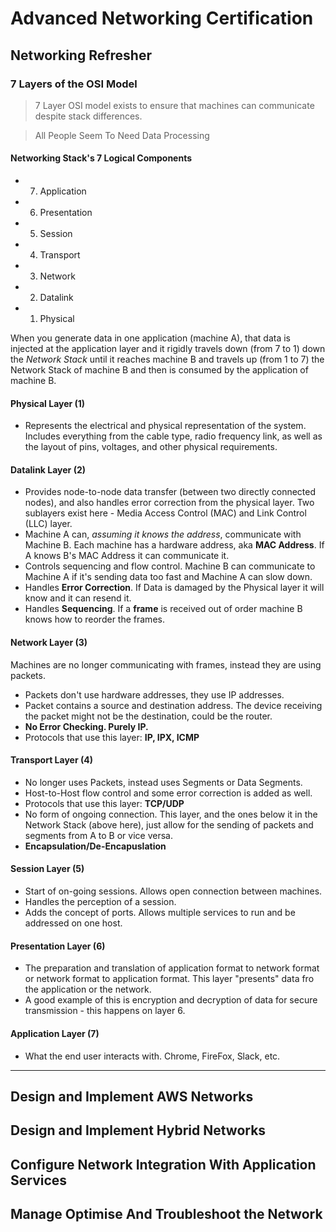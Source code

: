 # Advanced Networking Certification

## Networking Refresher

### 7 Layers of the OSI Model

> 7 Layer OSI model exists to ensure that machines can communicate despite stack differences.

> All People Seem To Need Data Processing

#### Networking Stack's 7 Logical Components
- 7. Application
- 6. Presentation
- 5. Session
- 4. Transport
- 3. Network
- 2. Datalink
- 1. Physical

When you generate data in one application (machine A), that data is injected at the application layer and it rigidly travels down (from 7 to 1) down the _Network Stack_ until it reaches machine B and travels up (from 1 to 7) the Network Stack of machine B and then is consumed by the application of machine B.

#### Physical Layer (1)
- Represents the electrical and physical representation of the system. Includes everything from the cable type, radio frequency link, as well as the layout of pins, voltages, and other physical requirements. 

#### Datalink Layer (2)
- Provides node-to-node data transfer (between two directly connected nodes), and also handles error correction from the physical layer. Two sublayers exist here - Media Access Control (MAC) and Link Control (LLC) layer.
- Machine A can, _assuming it knows the address_, communicate with Machine B. Each machine has a hardware address, aka **MAC Address**. If A knows B's MAC Address it can communicate it. 
- Controls sequencing and flow control. Machine B can communicate to Machine A if it's sending data too fast and Machine A can slow down.
- Handles **Error Correction**. If Data is damaged by the Physical layer it will know and it can resend it.
- Handles **Sequencing**. If a **frame** is received out of order machine B knows how to reorder the frames.

#### Network Layer (3)
Machines are no longer communicating with frames, instead they are using packets. 
- Packets don't use hardware addresses, they use IP addresses.
- Packet contains a source and destination address. The device receiving the packet might not be the destination, could be the router.
- **No Error Checking. Purely IP.**
- Protocols that use this layer: **IP, IPX, ICMP**

#### Transport Layer (4)
- No longer uses Packets, instead uses Segments or Data Segments.
- Host-to-Host flow control and some error correction is added as well.
- Protocols that use this layer: **TCP/UDP**
- No form of ongoing connection. This layer, and the ones below it in the Network Stack (above here), just allow for the sending of packets and segments from A to B or vice versa.
- **Encapsulation/De-Encapuslation**

#### Session Layer (5)
- Start of on-going sessions. Allows open connection between machines.
- Handles the perception of a session.
- Adds the concept of ports. Allows multiple services to run and be addressed on one host.

#### Presentation Layer (6)
- The preparation and translation of application format to network format or network format to application format. This layer "presents" data fro the application or the network.
- A good example of this is encryption and decryption of data for secure transmission - this happens on layer 6.

#### Application Layer (7)
- What the end user interacts with. Chrome, FireFox, Slack, etc.


---

## Design and Implement AWS Networks

## Design and Implement Hybrid Networks

## Configure Network Integration With Application Services

## Manage Optimise And Troubleshoot the Network
